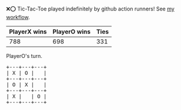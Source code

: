 :x::o: Tic-Tac-Toe played indefinitely by github action runners! See [my workflow](.github/workflows/play.yaml).

|PlayerX wins|PlayerO wins|Ties|
|-|-|-|
|788|698|331|

PlayerO's turn.

<pre>
+---+---+---+
| X | O |   |
+---+---+---+
| O | X |   |
+---+---+---+
| X |   | O |
+---+---+---+
</pre>